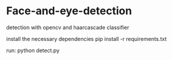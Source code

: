 # Face-and-eye-detection
detection with opencv and haarcascade classifier

install the necessary dependencies
pip install -r requirements.txt


run:
python detect.py
